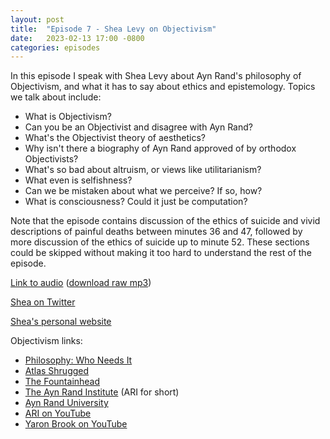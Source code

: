 ```yaml
---
layout: post
title:  "Episode 7 - Shea Levy on Objectivism"
date:   2023-02-13 17:00 -0800
categories: episodes
---
```


In this episode I speak with Shea Levy about Ayn Rand's philosophy of Objectivism, and what it has to say about ethics and epistemology. Topics we talk about include:
- What is Objectivism?
- Can you be an Objectivist and disagree with Ayn Rand?
- What's the Objectivist theory of aesthetics?
- Why isn't there a biography of Ayn Rand approved of by orthodox Objectivists?
- What's so bad about altruism, or views like utilitarianism?
- What even is selfishness?
- Can we be mistaken about what we perceive? If so, how?
- What is consciousness? Could it just be computation?

Note that the episode contains discussion of the ethics of suicide and vivid descriptions of painful deaths between minutes 36 and 47, followed by more discussion of the ethics of suicide up to minute 52. These sections could be skipped without making it too hard to understand the rest of the episode.

[Link to audio](https://podcasts.google.com/feed/aHR0cHM6Ly9mZWVkcy5saWJzeW4uY29tLzQzODA4MS9yc3M/episode/NDlhYTU3NGQtMzNmNC00NjYyLWE1ZmYtY2IzZTA5NzA5YzBj) ([download raw mp3](https://www.dropbox.com/s/oegv1exjs0mhr7u/Shea_audio.mp3?dl=0))

[Shea on Twitter](https://twitter.com/shlevy)

[Shea's personal website](https://shealevy.com/)

Objectivism links:
- [Philosophy: Who Needs It](https://courses.aynrand.org/works/philosophy-who-needs-it/)
- [Atlas Shrugged](https://www.amazon.com/Atlas-Shrugged-Ayn-Rand/dp/0451191145)
- [The Fountainhead](https://www.amazon.com/The-Fountainhead-Ayn-Rand/dp/0451191153)
- [The Ayn Rand Institute](https://aynrand.org/) (ARI for short)
- [Ayn Rand University](https://university.aynrand.org/)
- [ARI on YouTube](https://www.youtube.com/@AynRandInstitute)
- [Yaron Brook on YouTube](https://www.youtube.com/@YaronBrook)
